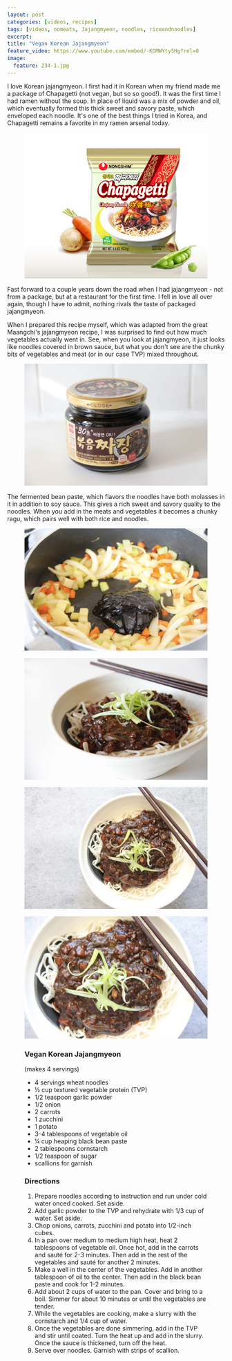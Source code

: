 ```yaml
---
layout: post
categories: [videos, recipes]
tags: [videos, nomeats, Jajangmyeon, noodles, riceandnoodles]
excerpt: 
title: "Vegan Korean Jajangmyeon"
feature_video: https://www.youtube.com/embed/-KGMWYtySHg?rel=0
image:
  feature: 234-1.jpg
---
```


I love Korean jajangmyeon.  I first had it in Korean when my friend made me a package of Chapagetti (not vegan, but so so good!).  It was the first time I had ramen without the soup.  In place of liquid was a mix of powder and oil, which eventually formed this thick sweet and savory paste, which enveloped each noodle.  It's one of the best things I tried in Korea, and Chapagetti remains a favorite in my ramen arsenal today.


<figure>
    <img src="/images/234-10.jpg">
</figure>

Fast forward to a couple years down the road when I had jajangmyeon - not from a package, but at a restaurant for the first time.  I fell in love all over again, though I have to admit, nothing rivals the taste of packaged jajangmyeon.

When I prepared this recipe myself, which was adapted from the great Maangchi's jajangmyeon recipe, I was surprised to find out how much vegetables actually went in.  See, when you look at jajangmyeon, it just looks like noodles covered in brown sauce, but what you don't see are the chunky bits of vegetables and meat (or in our case TVP) mixed throughout.

<figure>
    <img src="/images/234-2.jpg">
</figure>

The fermented bean paste, which flavors the noodles have both molasses in it in addition to soy sauce.  This gives a rich sweet and savory quality to the noodles.  When you add in the meats and vegetables it becomes a chunky ragu, which pairs well with both rice and noodles.

<figure>
    <img src="/images/234-4.jpg">
</figure>

<figure>
    <img src="/images/234-1.jpg">
</figure>

<figure>
    <img src="/images/234-9.jpg">
</figure>

<figure>
    <img src="/images/234-8.jpg">
</figure>


<figure class="ingredients" markdown="1">

### Vegan Korean Jajangmyeon

(makes 4 servings)

* 4 servings wheat noodles
* ½ cup textured vegetable protein (TVP)
* 1/2 teaspoon garlic powder
* 1/2 onion
* 2 carrots
* 1 zucchini
* 1 potato
* 3-4 tablespoons of vegetable oil
* ¼ cup heaping black bean paste
* 2 tablespoons cornstarch
* 1/2 teaspoon of sugar 
* scallions for garnish


</figure>

<figure class="directions" markdown="1">

### Directions

1. Prepare noodles according to instruction and run under cold water onced cooked.  Set aside.
2. Add garlic powder to the TVP and rehydrate with 1/3 cup of water.  Set aside. 
3. Chop onions, carrots, zucchini and potato into 1/2-inch cubes.
4. In a pan over medium to medium high heat, heat 2 tablespoons of vegetable oil.  Once hot, add in the carrots and sauté for 2-3 minutes.  Then add in the rest of the vegetables and sauté for another 2 minutes.
5. Make a well in the center of the vegetables.  Add in another tablespoon of oil to the center.  Then add in the black bean paste and cook for 1-2 minutes.
5. Add about 2 cups of water to the pan.  Cover and bring to a boil.  Simmer for about 10 minutes or until the vegetables are tender.
6. While the vegetables are cooking, make a slurry with the cornstarch and 1/4 cup of water.
7. Once the vegetables are done simmering, add in the TVP and stir until coated.  Turn the heat up and add in the slurry.  Once the sauce is thickened, turn off the heat.
8. Serve over noodles.  Garnish with strips of scallion.
</figure>

